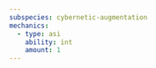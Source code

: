 ```yaml
---
subspecies: cybernetic-augmentation
mechanics:
  - type: asi
    ability: int
    amount: 1
---
```

